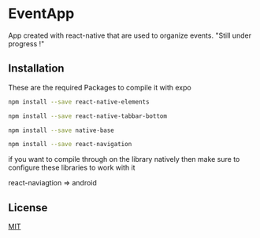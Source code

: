 # EventApp
App created with react-native that are used to organize events.
"Still under progress !"

## Installation

These are the required Packages to compile it with expo


```bash
npm install --save react-native-elements
```
```bash
npm install --save react-native-tabbar-bottom
```
```bash
npm install --save native-base
```
```bash
npm install --save react-navigation
```

if you want to compile through on the library natively then make sure to
configure these libraries to work with it

react-naviagtion => android

## License
[MIT](https://choosealicense.com/licenses/mit/)
